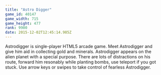 ```yaml
---
title: "Astro Digger"
game_id: 40147
game_width: 715
game_height: 477
rank: 9900
date: 2015-12-02T12:45:14.985Z
---
```

Astrodigger is single-player HTML5 arcade game. Meet Astrodigger and give him aid in collecting gold and minerals. Astrodigger appears on the alien planet with a special purpose. There are lots of distractions on his route, forward him resonably while planting bombs, use teleport if you got stuck. Use arrow keys or swipes to take control of fearless Astrodigger.